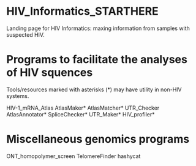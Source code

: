 # HIV_Informatics_STARTHERE
Landing page for HIV Informatics: maxing information from samples with suspected HIV.

# Programs to facilitate the analyses of HIV squences

Tools/resources marked with asterisks (*) may have utility in non-HIV systems.

HIV-1_mRNA_Atlas
AtlasMaker*
AtlasMatcher*
UTR_Checker
AtlasAnnotator*
SpliceChecker*
UTR_Maker*
HIV_profiler*

# Miscellaneous genomics programs
ONT_homopolymer_screen
TelomereFinder
hashycat
